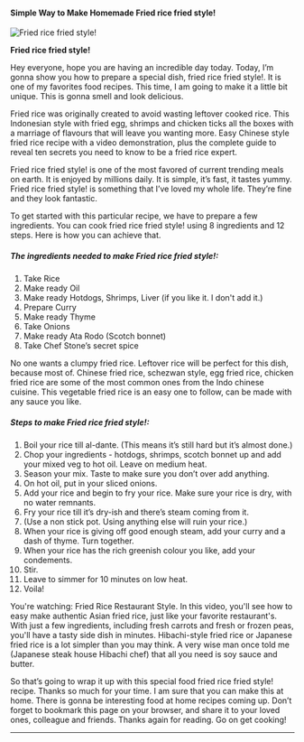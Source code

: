             

#### Simple Way to Make Homemade Fried rice fried style!

![Fried rice fried style!](https://img-global.cpcdn.com/recipes/57f28e6e63f23879/751x532cq70/fried-rice-fried-style-recipe-main-photo.jpg)

**Fried rice fried style!**

Hey everyone, hope you are having an incredible day today. Today, I’m gonna show you how to prepare a special dish, fried rice fried style!. It is one of my favorites food recipes. This time, I am going to make it a little bit unique. This is gonna smell and look delicious.

Fried rice was originally created to avoid wasting leftover cooked rice. This Indonesian style with fried egg, shrimps and chicken ticks all the boxes with a marriage of flavours that will leave you wanting more. Easy Chinese style fried rice recipe with a video demonstration, plus the complete guide to reveal ten secrets you need to know to be a fried rice expert.

Fried rice fried style! is one of the most favored of current trending meals on earth. It is enjoyed by millions daily. It is simple, it’s fast, it tastes yummy. Fried rice fried style! is something that I’ve loved my whole life. They’re fine and they look fantastic.

To get started with this particular recipe, we have to prepare a few ingredients. You can cook fried rice fried style! using 8 ingredients and 12 steps. Here is how you can achieve that.

##### The ingredients needed to make Fried rice fried style!:

1.  Take Rice
2.  Make ready Oil
3.  Make ready Hotdogs, Shrimps, Liver (if you like it. I don't add it.)
4.  Prepare Curry
5.  Make ready Thyme
6.  Take Onions
7.  Make ready Ata Rodo (Scotch bonnet)
8.  Take Chef Stone’s secret spice

No one wants a clumpy fried rice. Leftover rice will be perfect for this dish, because most of. Chinese fried rice, schezwan style, egg fried rice, chicken fried rice are some of the most common ones from the Indo chinese cuisine. This vegetable fried rice is an easy one to follow, can be made with any sauce you like.

##### Steps to make Fried rice fried style!:

1.  Boil your rice till al-dante. (This means it’s still hard but it’s almost done.)
2.  Chop your ingredients - hotdogs, shrimps, scotch bonnet up and add your mixed veg to hot oil. Leave on medium heat.
3.  Season your mix. Taste to make sure you don’t over add anything.
4.  On hot oil, put in your sliced onions.
5.  Add your rice and begin to fry your rice. Make sure your rice is dry, with no water remnants.
6.  Fry your rice till it’s dry-ish and there’s steam coming from it.
7.  (Use a non stick pot. Using anything else will ruin your rice.)
8.  When your rice is giving off good enough steam, add your curry and a dash of thyme. Turn together.
9.  When your rice has the rich greenish colour you like, add your condements.
10.  Stir.
11.  Leave to simmer for 10 minutes on low heat.
12.  Voila!

You're watching: Fried Rice Restaurant Style. In this video, you'll see how to easy make authentic Asian fried rice, just like your favorite restaurant's. With just a few ingredients, including fresh carrots and fresh or frozen peas, you'll have a tasty side dish in minutes. Hibachi-style fried rice or Japanese fried rice is a lot simpler than you may think. A very wise man once told me (Japanese steak house Hibachi chef) that all you need is soy sauce and butter.

So that’s going to wrap it up with this special food fried rice fried style! recipe. Thanks so much for your time. I am sure that you can make this at home. There is gonna be interesting food at home recipes coming up. Don’t forget to bookmark this page on your browser, and share it to your loved ones, colleague and friends. Thanks again for reading. Go on get cooking!

* * *